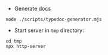 - Generate docs

```
node ./scripts/typedoc-generator.mjs
```

- Start server in `tmp` directory:

```
cd tmp
npx http-server
```
